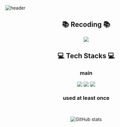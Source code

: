 ![header](https://capsule-render.vercel.app/api?type=waving&color=0:f6a6a6,100:da96e8&height=300&section=header&text=For%20Better%20Jeong&fontSize=55&animation=fadeIn&fontColor=212121)

<div align="center">

## 📚 Recoding 📚

<a href="https://betterjeong.github.io/" target="_blank"><img src="https://img.shields.io/badge/Blog-494949?style=flat-square&logo=GitHub&logoColor=white?labelColor=ffffff"></a>

## 💻 Tech Stacks 💻

### main

<img src="https://img.shields.io/badge/Java-5394d9?style=flat-square&labelColor=ffffff">
<img src="https://img.shields.io/badge/Spring-6DB33F?style=flat-square&labelColor=ffffff&logo=Spring&logoColor=white">
<img src="https://img.shields.io/badge/springboot-6DB33F?style=flat-square&logo=springboot&logoColor=white">


### used at least once

<br>

![GitHub stats](https://github-readme-stats.vercel.app/api?username=BetterJeong&show_icons=true&theme=radical)

</div>